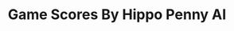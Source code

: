 ---
title: Game Scores By Hippo Penny AI
layout: scoredetail
permalink: /meta-score/final-fantasy-xiv-dawntrail
header:
  teaser: /assets/images/final-fantasy-xiv-dawntrail.jpg
  video:
    id: 7BghYTigv8E
    provider: youtube
---